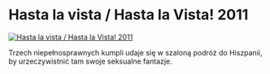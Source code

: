 Hasta la vista / Hasta la Vista! 2011 
=============
[![Hasta la vista / Hasta la Vista! 2011 ](http://vidos.pl/images/player.gif)](http://vidos.pl/hasta-la-vista-hasta-la-vista-2011)

 Trzech niepełnosprawnych kumpli udaje się w szaloną podróż do Hiszpanii, by urzeczywistnić tam swoje seksualne fantazje.
